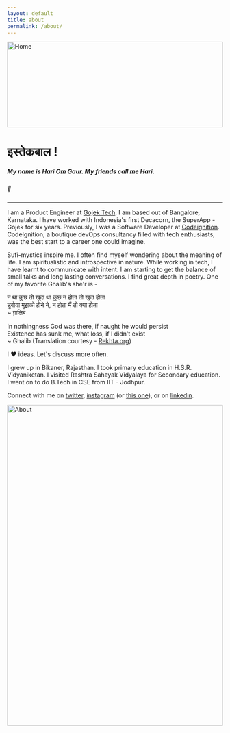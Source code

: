 ```yaml
---
layout: default
title: about
permalink: /about/
---
```


<img class="featured-image crazy" src="{{ site.github.url }}/assets/images/maykashi.png" alt="Home" />

<style type="text/css" media="screen">
.featured-image {
  width: 100%;
  height: 200px;
  object-fit: cover;
}
.about{
  height: 750px;
}
.crazy {
  object-fit: none;
}
</style>

# इस्तेकबाल !
##### My name is Hari Om Gaur. My friends call me Hari.
##### :pray:
---


I am a Product Engineer at <a href="http://gojek.io">Gojek Tech</a>. I am based out of Bangalore, Karnataka. I have worked with Indonesia's first Decacorn, the SuperApp - Gojek for six years. Previously, I was a Software Developer at <a href="http://codeignition.co"
target="_blank">Codeignition</a>. CodeIgnition, a boutique devOps
consultancy filled with tech enthusiasts, was the best start to a career
one could imagine.

Sufi-mystics inspire me. I often find myself wondering about
the meaning of life. I am
spiritualistic and introspective in nature. While working in tech, I
have learnt to communicate with intent. I am
starting to get the balance of small talks and long lasting
conversations.
I find great depth in poetry. One of my favorite Ghalib's she'r is -

न था कुछ तो खुदा था कुछ न होता तो खुदा होता 
<br>
डुबोया मुझको होने ने, न होता मैं तो क्या होता
<br>
~ ग़ालिब 

In nothingness God was there, if naught he would persist
<br>
Existence has sunk me, what loss, if I didn't exist
<br>
~ Ghalib
(Translation courtesy - <a href="rekhta.org" target="_blank">Rekhta.org</a>)

I :heart: ideas. Let's discuss more often.

I grew up in Bikaner, Rajasthan. I took primary education in
H.S.R. Vidyaniketan. I visited Rashtra Sahayak Vidyalaya for Secondary education.
I went on to do B.Tech in CSE from IIT - Jodhpur.

Connect with me on [twitter](https://twitter.com/hogaur),
[instagram](https://instagram.com/hariomuvacha) (or [this one](https://instagram.com/hogaur)), or on [linkedin](linkedin.com/in/hogaur).

<img class="featured-image about" src="{{ site.github.url }}/assets/img/me.jpeg" alt="About"/>
